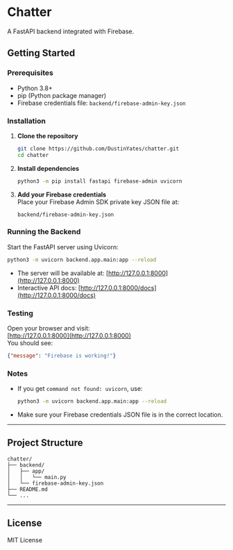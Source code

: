 # Chatter

A FastAPI backend integrated with Firebase.

## Getting Started

### Prerequisites

- Python 3.8+
- pip (Python package manager)
- Firebase credentials file: `backend/firebase-admin-key.json`

### Installation

1. **Clone the repository**  
   ```sh
   git clone https://github.com/DustinYates/chatter.git
   cd chatter
   ```

2. **Install dependencies**  
   ```sh
   python3 -m pip install fastapi firebase-admin uvicorn
   ```

3. **Add your Firebase credentials**  
   Place your Firebase Admin SDK private key JSON file at:  
   ```
   backend/firebase-admin-key.json
   ```

### Running the Backend

Start the FastAPI server using Uvicorn:
```sh
python3 -m uvicorn backend.app.main:app --reload
```
- The server will be available at: [http://127.0.0.1:8000](http://127.0.0.1:8000)
- Interactive API docs: [http://127.0.0.1:8000/docs](http://127.0.0.1:8000/docs)

### Testing

Open your browser and visit:  
[http://127.0.0.1:8000](http://127.0.0.1:8000)  
You should see:  
```json
{"message": "Firebase is working!"}
```

### Notes

- If you get `command not found: uvicorn`, use:
  ```sh
  python3 -m uvicorn backend.app.main:app --reload
  ```
- Make sure your Firebase credentials JSON file is in the correct location.

---

## Project Structure

```
chatter/
├── backend/
│   ├── app/
│   │   └── main.py
│   └── firebase-admin-key.json
├── README.md
└── ...
```

---

## License

MIT License
